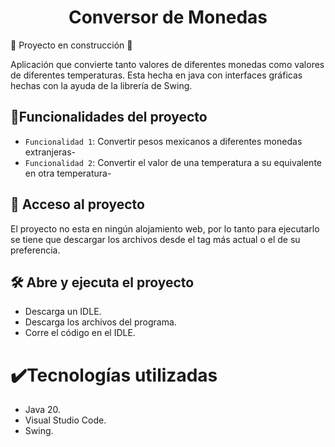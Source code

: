<h1 align="center"> Conversor de Monedas </h1>

:construction: Proyecto en construcción :construction:
<p>Aplicación que convierte tanto valores de diferentes monedas como valores de diferentes temperaturas. Esta hecha en java con interfaces gráficas hechas con la ayuda de la librería de Swing.</p>

## :hammer:Funcionalidades del proyecto
- `Funcionalidad 1`: Convertir pesos mexicanos a diferentes monedas extranjeras-
- `Funcionalidad 2`: Convertir el valor de una temperatura a su equivalente en otra temperatura- 

## 📁 Acceso al proyecto

<p>El proyecto no esta en ningún alojamiento web, por lo tanto para ejecutarlo se tiene que descargar los archivos desde el tag más actual o el de su preferencia.</p>

## 🛠️ Abre y ejecuta el proyecto

<ul>
    <li>Descarga un IDLE.</li>
    <li>Descarga los archivos del programa.</li>
    <li>Corre el código en el IDLE.</li>
</ul>

# ✔️Tecnologías utilizadas
<ul>
    <li>Java 20.</li>
    <li>Visual Studio Code.</li>
    <li>Swing.</li>
</ul>
